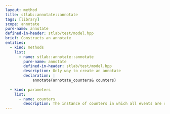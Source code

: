 ```yaml
---
layout: method
title: stlab::annotate::annotate
tags: [library]
scope: annotate
pure-name: annotate
defined-in-header: stlab/test/model.hpp
brief: Constructs an annotate
entities:
  - kind: methods
    list:
      - name: stlab::annotate::annotate
        pure-name: annotate
        defined-in-header: stlab/test/model.hpp
        description: Only way to create an annotate 
        declaration: |
            annotate(annotate_counters& counters)
 
  - kind: parameters
    list:
      - name: counters
        description: The instance of counters in which all events are recorded
---
```

